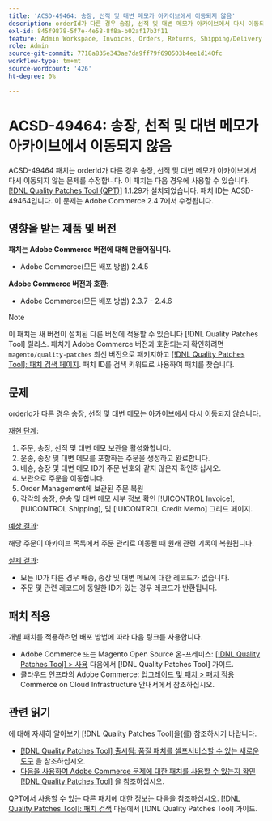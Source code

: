 ```yaml
---
title: 'ACSD-49464: 송장, 선적 및 대변 메모가 아카이브에서 이동되지 않음'
description: orderId가 다른 경우 송장, 선적 및 대변 메모가 아카이브에서 다시 이동되지 않는 Adobe Commerce 문제를 해결하려면 ACSD-49464 패치를 적용합니다.
exl-id: 845f9878-5f7e-4e58-8f8a-b02af17b3f11
feature: Admin Workspace, Invoices, Orders, Returns, Shipping/Delivery
role: Admin
source-git-commit: 7718a835e343ae7da9ff79f690503b4ee1d140fc
workflow-type: tm+mt
source-wordcount: '426'
ht-degree: 0%

---
```


# ACSD-49464: 송장, 선적 및 대변 메모가 아카이브에서 이동되지 않음

ACSD-49464 패치는 orderId가 다른 경우 송장, 선적 및 대변 메모가 아카이브에서 다시 이동되지 않는 문제를 수정합니다. 이 패치는 다음 경우에 사용할 수 있습니다. [[!DNL Quality Patches Tool (QPT)]](/help/announcements/adobe-commerce-announcements/magento-quality-patches-released-new-tool-to-self-serve-quality-patches.md) 1.1.29가 설치되었습니다. 패치 ID는 ACSD-49464입니다. 이 문제는 Adobe Commerce 2.4.7에서 수정됩니다.

## 영향을 받는 제품 및 버전

**패치는 Adobe Commerce 버전에 대해 만들어집니다.**

* Adobe Commerce(모든 배포 방법) 2.4.5

**Adobe Commerce 버전과 호환:**

* Adobe Commerce(모든 배포 방법) 2.3.7 - 2.4.6

>[!NOTE]
>
>이 패치는 새 버전이 설치된 다른 버전에 적용할 수 있습니다 [!DNL Quality Patches Tool] 릴리스. 패치가 Adobe Commerce 버전과 호환되는지 확인하려면 `magento/quality-patches` 최신 버전으로 패키지하고 [[!DNL Quality Patches Tool]: 패치 검색 페이지](https://experienceleague.adobe.com/tools/commerce-quality-patches/index.html). 패치 ID를 검색 키워드로 사용하여 패치를 찾습니다.

## 문제

orderId가 다른 경우 송장, 선적 및 대변 메모는 아카이브에서 다시 이동되지 않습니다.

<u>재현 단계</u>:

1. 주문, 송장, 선적 및 대변 메모 보관을 활성화합니다.
1. 운송, 송장 및 대변 메모를 포함하는 주문을 생성하고 완료합니다.
1. 배송, 송장 및 대변 메모 ID가 주문 번호와 같지 않은지 확인하십시오.
1. 보관으로 주문을 이동합니다.
1. Order Management에 보관된 주문 복원
1. 각각의 송장, 운송 및 대변 메모 세부 정보 확인 [!UICONTROL Invoice], [!UICONTROL Shipping], 및 [!UICONTROL Credit Memo] 그리드 페이지.

<u>예상 결과</u>:

해당 주문이 아카이브 목록에서 주문 관리로 이동될 때 원래 관련 기록이 복원됩니다.

<u>실제 결과</u>:

* 모든 ID가 다른 경우 배송, 송장 및 대변 메모에 대한 레코드가 없습니다.
* 주문 및 관련 레코드에 동일한 ID가 있는 경우 레코드가 반환됩니다.

## 패치 적용

개별 패치를 적용하려면 배포 방법에 따라 다음 링크를 사용합니다.

* Adobe Commerce 또는 Magento Open Source 온-프레미스: [[!DNL Quality Patches Tool] > 사용](https://experienceleague.adobe.com/docs/commerce-operations/tools/quality-patches-tool/usage.html) 다음에서 [!DNL Quality Patches Tool] 가이드.
* 클라우드 인프라의 Adobe Commerce: [업그레이드 및 패치 > 패치 적용](https://experienceleague.adobe.com/docs/commerce-cloud-service/user-guide/develop/upgrade/apply-patches.html) Commerce on Cloud Infrastructure 안내서에서 참조하십시오.

## 관련 읽기

에 대해 자세히 알아보기 [!DNL Quality Patches Tool]을(를) 참조하시기 바랍니다.

* [[!DNL Quality Patches Tool] 출시됨: 품질 패치를 셀프서비스할 수 있는 새로운 도구](/help/announcements/adobe-commerce-announcements/magento-quality-patches-released-new-tool-to-self-serve-quality-patches.md) 을 참조하십시오.
* [다음을 사용하여 Adobe Commerce 문제에 대한 패치를 사용할 수 있는지 확인 [!DNL Quality Patches Tool]](/help/support-tools/patches-available-in-qpt-tool/check-patch-for-magento-issue-with-magento-quality-patches.md) 을 참조하십시오.

QPT에서 사용할 수 있는 다른 패치에 대한 정보는 다음을 참조하십시오. [[!DNL Quality Patches Tool]: 패치 검색](https://experienceleague.adobe.com/tools/commerce-quality-patches/index.html) 다음에서 [!DNL Quality Patches Tool] 가이드.
